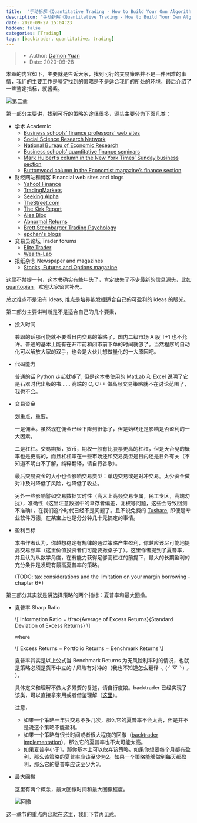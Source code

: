 ```yaml
---
title:  "手动拆解《Quantitative Trading - How to Build Your Own Algorithmic Trading Business》（二）"
description: "手动拆解《Quantitative Trading - How to Build Your Own Algorithmic Trading Business》（二）"
date: 2020-09-27 15:04:23
hidden: false
categories: [Trading]
tags: [backtrader, quantitative, trading]
---
```


> * Author: [Damon Yuan](https://www.damonyuan.com)
> * Date: 2020-09-28

本章的内容如下，主要就是告诉大家，找到可行的交易策略并不是一件困难的事情，我们的主要工作是鉴定找到的策略是不是适合我们的所处的环境，最后介绍了一些鉴定指标，就酱紫。

![第二章]({{site.url}}/images/2020-09-28-qt-htbyoatb-2/c2.png "第二章")

第一部分主要讲，找到可行的策略的途径很多，源头主要分为下面几类：

  * 学术 Academic
    - [Business schools’ finance professors’ web sites](www.hbs.edu/research/research.html)
    - [Social Science Research Network](www.ssrn.com)
    - [National Bureau of Economic Research](www.nber.org)
    - [Business schools’ quantitative finance seminars](www.ieor.columbia.edu/seminars/financialengineering)
    - [Mark Hulbert’s column in the New York Times’ Sunday business section](www.nytimes.com)
    - [Buttonwood column in the Economist magazine’s finance section](www.economist.com)
  * 财经网站和博客 Financial web sites and blogs
    - [Yahoo! Finance](finance.yahoo.com)
    - [TradingMarkets](www.TradingMarkets.com)
    - [Seeking Alpha](www.SeekingAlpha.com)
    - [TheStreet.com](www.TheStreet.com)
    - [The Kirk Report](www.TheKirkReport.com)
    - [Alea Blog](www.aleablog.com)
    - [Abnormal Returns](www.AbnormalReturns.com)
    - [Brett Steenbarger Trading Psychology](www.brettsteenbarger.com)
    - [epchan's blogs](epchan.blogspot.com)
  * 交易员论坛 Trader forums
    - [Elite Trader](www.Elitetrader.com)
    - [Wealth-Lab](www.wealth-lab.com)
  * 报纸杂志 Newspaper and magazines
    - [Stocks, Futures and Options magazine](www.sfomag.com)
  
这里不禁提一句，这本书确实有些年头了，肯定缺失了不少最新的信息源头，比如 [quantopian](https://www.quantopian.com/)。欢迎大家留言补充。

总之难点不是没有 ideas, 难点是培养能发掘适合自己的可盈利的 ideas 的眼光。

第二部分主要讲判断是不是适合自己的几个要素，

  * 投入时间
  
    兼职的话那可能就不要看日内交易的策略了，国内二级市场 A 股 T+1 也不允许。普通的基本上能有在开市前和闭市前下单的时间就够了。当然程序的自动化可以解放大家的双手，也会是大伙儿想做量化的一大原因吧。
  
  * 代码能力
  
    普通的话 Python 走起就够了, 但是这本书使用的 MatLab 和 Excel 说明了它是石器时代出版的书…… 高端的 C, C++ 做高频交易策略就不在讨论范围了，我也不会。
  
  * 交易资金
  
    划重点，重要。
    
    一是佣金。虽然现在佣金已经下降到很低了，但是始终还是影响是否盈利的一大因素。
    
    二是杠杠。交易期货，货币，期权一般有比股票更高的杠杠，但是天台见的概率也是更高的，而且杠杠率在一些市场还和交易类型是日内还是日外有关（不知道不明白不了解，纯粹翻译，请自行谷歌）。
    
    最后交易资金的大小也会影响交易类型：单边交易或是对冲交易。太少资金做对冲及时降低了风险，也降低了收益。
    
    另外一些影响譬如交易数据实时性（高大上高频交易专属，民工专区，高端勿扰），准确性（这里注意数据中的幸存者偏差，复权等问题，这些会导致回测不准确），在我们这个时代已经不是问题了。且不说免费的 [Tushare](https://tushare.pro/), 即便是专业软件万德，在某宝上也是分分钟几十元搞定的事情。
    
  * 盈利目标
  
    本书作者认为，你越想稳定有规律的通过策略产生盈利，你越应该尽可能地提高交易频率（这里价值投资者们可能要掀桌子了）。这里作者提到了夏普率，并且认为从数学角度，在有能力获得足够高杠杠的前提下，最大的长期盈利的充分条件是发现有最高夏普率的策略。
    
    (TODO: tax considerations and the limitation on your margin borrowing - chapter 6+)

第三部分其实就是讲选择策略的两个指标：夏普率和最大回撤。

  * 夏普率 Sharp Ratio
  
    \\[ Information Ratio = \frac{Average of Excess Returns}{Standard Deviation of Excess Returns} \\] 
    
    where
    
    \\[ Excess Returns = Portfolio Returns − Benchmark Returns \\]
    
    夏普率其实是以上公式当 Benchmark Returns 为无风险利率时的情况，也就是策略必须是货币中立的 / 风险有对冲的（我也不知道怎么翻译 ╮(╯▽╰)╭ ）。
    
    具体定义和理解不做太多累赘的复述，请自行度娘。backtrader 已经实现了该类，可以直接拿来用或者借鉴理解（[这里](https://github.com/mementum/backtrader/blob/master/backtrader/analyzers/sharpe.py)）。
    
    注意，
    
    * 如果一个策略一年只交易不多几次，那么它的夏普率不会太高，但是并不是说这个策略不能盈利。
    * 如果一个策略有很长时间或者很大程度的回撤（[backtrader implementation](https://github.com/mementum/backtrader/blob/master/backtrader/analyzers/drawdown.py)），那么它的夏普率也不太可能太高。
    * 如果夏普率小于1，那你基本上可以放弃该策略。如果你想要每个月都有盈利，那么该策略的夏普率应该至少为2。如果一个策略能够做到每天都盈利，那么它的夏普率应该至少为3。
    
  * 最大回撤
  
    这里有两个概念，最大回撤时间和最大回撤程度。  
    
    ![回撤]({{site.url}}/images/2020-09-28-qt-htbyoatb-2/drawdown.png "回撤")
    
这一章节的重点内容就在这里，我们下节再见惹。    